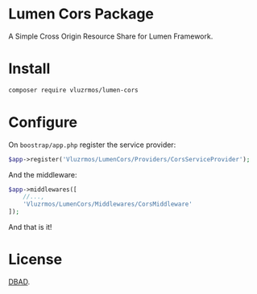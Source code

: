 # Lumen Cors Package

A Simple Cross Origin Resource Share for Lumen Framework.

# Install

```bash 
composer require vluzrmos/lumen-cors
``` 

# Configure

On <code>boostrap/app.php</code> register the service provider:

```php
$app->register('Vluzrmos/LumenCors/Providers/CorsServiceProvider');
``` 

And the middleware:

```php
$app->middlewares([
	//...,
	'Vluzrmos/LumenCors/Middlewares/CorsMiddleware'
]);
```   


And that is it!

# License

[DBAD](http://www.dbad-license.org/).